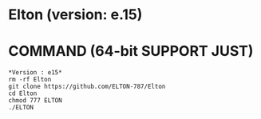 # Elton (version: e.15)

# COMMAND (64-bit SUPPORT JUST)
```
*Version : e15*
rm -rf Elton
git clone https://github.com/ELTON-787/Elton
cd Elton
chmod 777 ELTON
./ELTON
```
